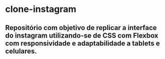 # <h1>clone-instagram</h1>
<h2>Repositório com objetivo de replicar a interface do instagram utilizando-se de CSS com Flexbox com responsividade e adaptabilidade a tablets e celulares.</h2>
